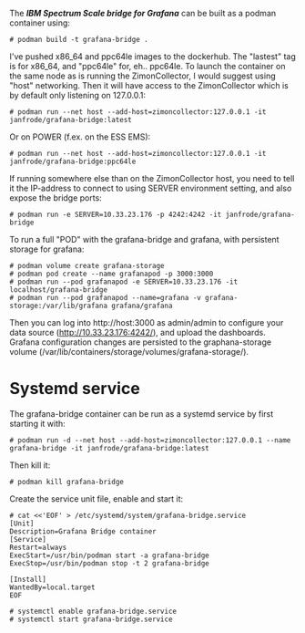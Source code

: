 The ***IBM Spectrum Scale bridge for Grafana*** can be built as a podman container using:

```shell
# podman build -t grafana-bridge .
```

I've pushed x86_64 and ppc64le images to the dockerhub. The "lastest" tag is for x86_64, and "ppc64le" for, eh.. ppc64le. To launch the container on the same node as is running the ZimonCollector, I would suggest using "host" networking. Then it will have access to the ZimonCollector which is by default only listening on 127.0.0.1:

```shell
# podman run --net host --add-host=zimoncollector:127.0.0.1 -it janfrode/grafana-bridge:latest
```

Or on POWER (f.ex. on the ESS EMS):

```shell
# podman run --net host --add-host=zimoncollector:127.0.0.1 -it janfrode/grafana-bridge:ppc64le
```

If running somewhere else than on the ZimonCollector host, you need to tell it the IP-address to connect to using SERVER environment setting, and also expose the bridge ports:

```shell
# podman run -e SERVER=10.33.23.176 -p 4242:4242 -it janfrode/grafana-bridge
```


To run a full "POD" with the grafana-bridge and grafana, with persistent storage for grafana:


```shell
# podman volume create grafana-storage
# podman pod create --name grafanapod -p 3000:3000
# podman run --pod grafanapod -e SERVER=10.33.23.176 -it localhost/grafana-bridge
# podman run --pod grafanapod --name=grafana -v grafana-storage:/var/lib/grafana grafana/grafana
```


Then you can log into http://host:3000 as admin/admin to configure your data source (http://10.33.23.176:4242/), and upload the dashboards. Grafana configuration changes are persisted to the graphana-storage volume (/var/lib/containers/storage/volumes/grafana-storage/).


# Systemd service

The grafana-bridge container can be run as a systemd service by first starting it with:


```shell
# podman run -d --net host --add-host=zimoncollector:127.0.0.1 --name grafana-bridge -it janfrode/grafana-bridge:latest
```

Then kill it:

```shell
# podman kill grafana-bridge
```

Create the service unit file, enable and start it:

```shell
# cat <<'EOF' > /etc/systemd/system/grafana-bridge.service
[Unit]
Description=Grafana Bridge container
[Service]
Restart=always
ExecStart=/usr/bin/podman start -a grafana-bridge
ExecStop=/usr/bin/podman stop -t 2 grafana-bridge

[Install]
WantedBy=local.target
EOF

# systemctl enable grafana-bridge.service
# systemctl start grafana-bridge.service
```

